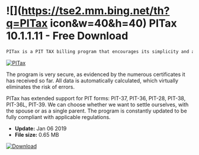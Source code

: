 # ![](https://tse2.mm.bing.net/th?q=PITax icon&w=40&h=40) PITax 10.1.1.11 - Free Download

```sh
PITax is a PIT TAX billing program that encourages its simplicity and accessibility to a user who is not familiar with tax issues. Step by step, he guides you through the whole process with a wizard asking easy questions.
```
[![PITax](https://gallery.dpcdn.pl/imgc/Tools/88951/g_-_420x350_1.5_-_x8b947307-bcb7-44db-8494-9e82921dd591.png)](https://softexe.net/win/business/home-accounting/pitax:aceb.html)

The program is very secure, as evidenced by the numerous certificates it has received so far. All data is automatically calculated, which virtually eliminates the risk of errors.
 
 PITax has extended support for PIT forms: PIT-37, PIT-36, PIT-28, PIT-38, PIT-36L, PIT-39. We can choose whether we want to settle ourselves, with the spouse or as a single parent. The program is constantly updated to be fully compliant with applicable regulations.


- **Update:** Jan 06 2019
- **File size:** 0.65 MB

[![Download](https://cdn.softexe.net/static/img/download.png)](https://softexe.net/win/business/home-accounting/pitax:aceb.html)

